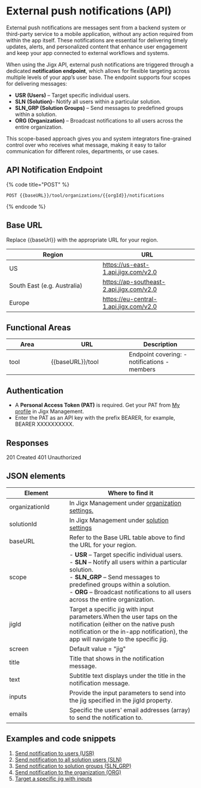 # External push notifications (API)

External push notifications are messages sent from a backend system or third-party service to a mobile application, without any action required from within the app itself. These notifications are essential for delivering timely updates, alerts, and personalized content that enhance user engagement and keep your app connected to external workflows and systems.

When using the Jigx API, external push notifications are triggered through a dedicated **notification endpoint**, which allows for flexible targeting across multiple levels of your app’s user base. The endpoint supports four scopes for delivering messages:

* **USR (Users)** – Target specific individual users.
* **SLN** **(Solution)**– Notify all users within a particular solution.
* **SLN\_GRP (Solution Groups)** – Send messages to predefined groups within a solution.
* **ORG (Organization)** – Broadcast notifications to all users across the entire organization.

This scope-based approach gives you and system integrators fine-grained control over who receives what message, making it easy to tailor communication for different roles, departments, or use cases.

## API Notification Endpoint&#x20;

{% code title="POST" %}
```none
POST {{baseURL}}/tool/organizations/{{orgId}}/notifications
```
{% endcode %}

## Base URL

Replace \{{baseUrl\}} with the appropriate URL for your region.

<table><thead><tr><th width="233.80859375">Region</th><th>URL</th></tr></thead><tbody><tr><td>US</td><td><a href="https://us-east-1.api.jigx.com/v2.0">https://us-east-1.api.jigx.com/v2.0</a></td></tr><tr><td>South East (e.g. Australia)</td><td><a href="https://ap-southeast-2.api.jigx.com/v2.0">https://ap-southeast-2.api.jigx.com/v2.0</a></td></tr><tr><td>Europe</td><td><a href="https://eu-central-1.api.jigx.com/v2.0">https://eu-central-1.api.jigx.com/v2.0</a></td></tr></tbody></table>

## Functional Areas

<table><thead><tr><th width="95.8984375">Area</th><th width="192.15625">URL</th><th>Description</th></tr></thead><tbody><tr><td>tool</td><td>{{baseURL}}/tool</td><td>Endpoint covering: - notifications - members</td></tr></tbody></table>

## Authentication

* A **Personal Access Token (PAT)** is required. Get your PAT from [My profile](https://docs.jigx.com/administration/my-profile#personal-access-tokens-pat) in Jigx Management.
* Enter the PAT as an API key with the prefix BEARER, for example, BEARER XXXXXXXXXX.

## Responses

201 Created 401 Unauthorized

## JSON elements

<table><thead><tr><th width="144.7734375">Element</th><th>Where to find it</th></tr></thead><tbody><tr><td>organizationId</td><td>In Jigx Management under <a href="https://docs.jigx.com/administration/organization-settings">organization settings.</a></td></tr><tr><td>solutionId</td><td>In Jigx Management under <a href="https://docs.jigx.com/administration/solutions/solution-details">solution settings</a></td></tr><tr><td>baseURL</td><td>Refer to the Base URL table above to find the URL for your region.</td></tr><tr><td>scope</td><td>- <strong>USR</strong> – Target specific individual users. <br>- <strong>SLN</strong> – Notify all users within a particular solution. <br>- <strong>SLN_GRP</strong> – Send messages to predefined groups within a solution. <br>- <strong>ORG</strong> – Broadcast notifications to all users across the entire organization.</td></tr><tr><td>jigId</td><td>Target a specific jig with input parameters.When the user taps on the notification (either on the native push notification or the in-app notification), the app will navigate to the specific jig.</td></tr><tr><td>screen</td><td>Default value = "jig"</td></tr><tr><td>title</td><td>Title that shows in the notification message.</td></tr><tr><td>text</td><td>Subtitle text displays under the title in the notification message.</td></tr><tr><td>inputs</td><td>Provide the input parameters to send into the jig specified in the jigId property.</td></tr><tr><td>emails</td><td>Specific the users' email addresses (array) to send the notification to.</td></tr></tbody></table>

## Examples and code snippets

1. [Send notification to users (USR)](<External push notifications _API_/Send notification to users _USR_.md>)
2. [Send notification to all solution users (SLN)](<External push notifications _API_/Send notification to all solution users _SLN_.md>)
3. [Send notification to solution groups (SLN\_GRP)](<External push notifications _API_/Send notification to solution groups _SLN_GRP_.md>)
4. [Send notification to the organization (ORG)](<External push notifications _API_/Send notification to the organization _ORG_.md>)
5. [Target a specific jig with inputs](<External push notifications _API_/Target a specific jig with inputs.md>)
